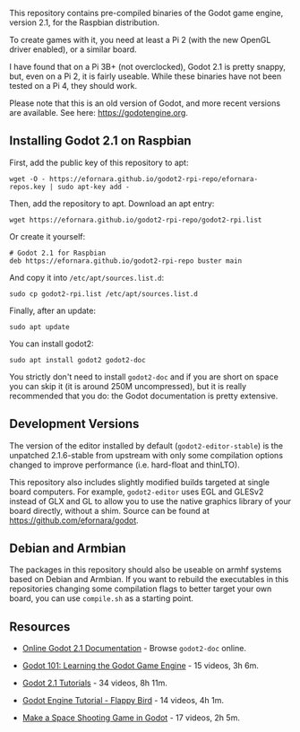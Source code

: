 This repository contains pre-compiled binaries of the Godot game engine,
version 2.1, for the Raspbian distribution.

To create games with it, you need at least a Pi 2 (with the new OpenGL driver
enabled), or a similar board.

I have found that on a Pi 3B+ (not overclocked), Godot 2.1 is pretty snappy,
but, even on a Pi 2, it is fairly useable. While these binaries have not been
tested on a Pi 4, they should work.

Please note that this is an old version of Godot, and more recent versions are
available. See here: <https://godotengine.org>.

## Installing Godot 2.1 on Raspbian

First, add the public key of this repository to apt:

    wget -O - https://efornara.github.io/godot2-rpi-repo/efornara-repos.key | sudo apt-key add -

Then, add the repository to apt. Download an apt entry:

    wget https://efornara.github.io/godot2-rpi-repo/godot2-rpi.list

Or create it yourself:

    # Godot 2.1 for Raspbian
    deb https://efornara.github.io/godot2-rpi-repo buster main

And copy it into `/etc/apt/sources.list.d`:

    sudo cp godot2-rpi.list /etc/apt/sources.list.d

Finally, after an update:

    sudo apt update

You can install godot2:

    sudo apt install godot2 godot2-doc

You strictly don't need to install `godot2-doc` and if you are short on space
you can skip it (it is around 250M uncompressed), but it is really recommended
that you do: the Godot documentation is pretty extensive.

## Development Versions

The version of the editor installed by default (`godot2-editor-stable`) is the
unpatched 2.1.6-stable from upstream with only some compilation options
changed to improve performance (i.e. hard-float and thinLTO).

This repository also includes slightly modified builds targeted at single
board computers. For example, `godot2-editor` uses EGL and GLESv2 instead of
GLX and GL to allow you to use the native graphics library of your board
directly, without a shim. Source can be found at
<https://github.com/efornara/godot>.

## Debian and Armbian

The packages in this repository should also be useable on armhf systems based
on Debian and Armbian. If you want to rebuild the executables in this
repositories changing some compilation flags to better target your own board,
you can use `compile.sh` as a starting point.

## Resources

- [Online Godot 2.1 Documentation](https://docs.godotengine.org/en/2.1/learning/step_by_step/index.html) -
  Browse `godot2-doc` online.

- [Godot 101: Learning the Godot Game Engine](https://www.youtube.com/playlist?list=PLsk-HSGFjnaFISfGRTXxp65FXOa9UkYc5) -
  15 videos, 3h 6m.

- [Godot 2.1 Tutorials](https://www.youtube.com/playlist?list=PLhqJJNjsQ7KEr_YlibZ3SBuzfw9xwGduK) -
  34 videos, 8h 11m.

- [Godot Engine Tutorial - Flappy Bird](https://www.youtube.com/playlist?list=PLv3l-oZCXaql20IlPe7gfBEzomnPSLekY) -
  14 videos, 4h 1m.

- [Make a Space Shooting Game in Godot](https://www.youtube.com/playlist?list=PLv3l-oZCXaqkUEqrLsKJIAhAxK_Im6Qew) -
  17 videos, 2h 5m.
